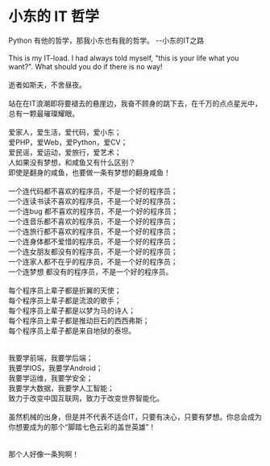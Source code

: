 # 小东的 IT 哲学
Python 有他的哲学，那我小东也有我的哲学。            --小东的IT之路<br />
<br />
This is my IT-load. I had always told myself, "this is your life what you want?". What should you do if there is no way!<br />
<br />
逝者如斯夫，不舍昼夜。<br />
<br />
站在在IT浪潮即将要褪去的悬崖边，我奋不顾身的跳下去，在千万的点点星光中，总有一颗最璀璨耀眼。<br />
<br />
爱家人，爱生活，爱代码，爱小东；<br />
爱PHP，爱Web，爱Python，爱CV；<br />
爱民谣，爱运动，爱旅行，爱艺术；<br />
人如果没有梦想，和咸鱼又有什么区别？<br />
即使是翻身的咸鱼，也要做一条有梦想的翻身咸鱼！<br />
<br />
一个连代码都不喜欢的程序员，不是一个好的程序员；<br />
一个连读书读不喜欢的程序员，不是一个好的程序员；<br />
一个连bug 都不喜欢的程序员，不是一个好的程序员；<br />
一个连音乐都不喜欢的程序员，不是一个好的程序员；<br />
一个连旅行都不喜欢的程序员，不是一个好的程序员；<br />
一个连身体都不爱惜的程序员，不是一个好的程序员；<br />
一个连女朋友都没有的程序员，不是一个好的程序员；<br />
一个连家人都不在乎的程序员，不是一个好的程序员；<br />
一个连梦想  都没有的程序员，不是一个好的程序员。<br />
<br />
每个程序员上辈子都是折翼的天使；<br />
每个程序员上辈子都是流浪的歌手；<br />
每个程序员上辈子都是以梦为马的诗人；<br />
每个程序员上辈子都是推动巨石的西西弗斯；<br />
每个程序员上辈子都是来自地狱的泰坦。<br />
<br />
<br />
我要学前端，我要学后端；<br />
我要学IOS，我要学Android；<br />
我要学运维，我要学安全；<br />
我要学大数据，我要学人工智能；<br />
致力于改变中国互联网，致力于改变世界智能化。<br />
<br />
虽然机械的出身，但是并不代表不适合IT，只要有决心，只要有梦想。你总会成为你想要成为的那个“脚踏七色云彩的盖世英雄”！<br />
<br />
<br />
那个人好像一条狗啊！<br />
